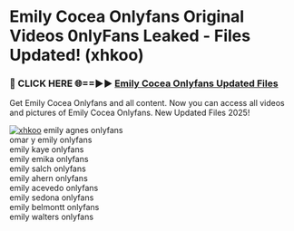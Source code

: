 # Emily Cocea Onlyfans Original Videos 0nlyFans Leaked - Files Updated! (xhkoo)

<h3>🔴 CLICK HERE 🌐==►► <a href="https://tinyurl.com/3hn5wdd3" rel="nofollow">Emily Cocea Onlyfans Updated Files</a></h3>

Get Emily Cocea Onlyfans and all content. Now you can access all videos and pictures of Emily Cocea Onlyfans. New Updated Files 2025!

[![xhkoo](https://i.imgur.com/4HnBqBT.gif)](https://tinyurl.com/3hn5wdd3)
emily agnes onlyfans<br>
omar y emily onlyfans<br>
emily kaye onlyfans<br>
emily emika onlyfans<br>
emily salch onlyfans<br>
emily ahern onlyfans<br>
emily acevedo onlyfans<br>
emily sedona onlyfans<br>
emily belmontt onlyfans<br>
emily walters onlyfans